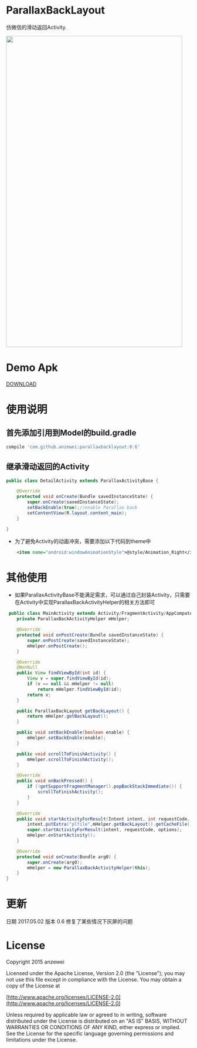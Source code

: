 # ParallaxBackLayout

仿微信的滑动返回Activity.

<img width="480" height="847" src="https://github.com/anzewei/ParallaxBackLayout/blob/master/ext/v0.2.gif" />

# Demo Apk

<a href="https://github.com/anzewei/ParallaxBackLayout/blob/master/ext/demo.apk?raw=true">DOWNLOAD</a>

# 使用说明

## 首先添加引用到Model的build.gradle

``` groovy
compile 'com.github.anzewei:parallaxbacklayout:0.6'
``` 
	
## 继承滑动返回的Activity

``` java
public class DetailActivity extends ParallaxActivityBase {

	@Override
	protected void onCreate(Bundle savedInstanceState) {
		super.onCreate(savedInstanceState);
		setBackEnable(true);//enable Parallax back
		setContentView(R.layout.content_main);
	}

}
```
- 为了避免Activity的动画冲突，需要添加以下代码到theme中

```xml
    <item name="android:windowAnimationStyle">@style/Animation_Right</item>
```

# 其他使用

- 如果ParallaxActivityBase不能满足需求，可以通过自己封装Activity，只需要在Activity中实现ParallaxBackActivityHelper的相关方法即可

``` java
 public class MainActivity extends Activity/FragmentActivity/AppCompatActivity... {
    private ParallaxBackActivityHelper mHelper;

    @Override
    protected void onPostCreate(Bundle savedInstanceState) {
        super.onPostCreate(savedInstanceState);
        mHelper.onPostCreate();
    }

    @Override
    @NonNull
    public View findViewById(int id) {
        View v = super.findViewById(id);
        if (v == null && mHelper != null)
            return mHelper.findViewById(id);
        return v;
    }

    public ParallaxBackLayout getBackLayout() {
        return mHelper.getBackLayout();
    }

    public void setBackEnable(boolean enable) {
        mHelper.setBackEnable(enable);
    }

    public void scrollToFinishActivity() {
        mHelper.scrollToFinishActivity();
    }

    @Override
    public void onBackPressed() {
        if (!getSupportFragmentManager().popBackStackImmediate()) {
            scrollToFinishActivity();
        }
    }

    @Override
    public void startActivityForResult(Intent intent, int requestCode, @Nullable Bundle options) {
        intent.putExtra("plfile",mHelper.getBackLayout().getCacheFile().getAbsolutePath());
        super.startActivityForResult(intent, requestCode, options);
        mHelper.onStartActivity();
    }

    @Override
    protected void onCreate(Bundle arg0) {
        super.onCreate(arg0);
        mHelper = new ParallaxBackActivityHelper(this);
    }
}
```
# 更新
  日期 2017.05.02  版本 0.6
      修复了某些情况下灰屏的问题

# License

Copyright 2015 anzewei

Licensed under the Apache License, Version 2.0 (the "License"); you may not use this file except in compliance with the License. You may obtain a copy of the License at

[http://www.apache.org/licenses/LICENSE-2.0](http://www.apache.org/licenses/LICENSE-2.0)

Unless required by applicable law or agreed to in writing, software distributed under the License is distributed on an "AS IS" BASIS, WITHOUT WARRANTIES OR CONDITIONS OF ANY KIND, either express or implied. See the License for the specific language governing permissions and limitations under the License.
